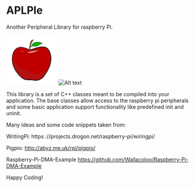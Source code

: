 # APLPIe
Another Peripheral Library for raspberry Pi.

![Alt text](imgs/apple.jpg?raw=true "Title")
![Alt text](imgs/pi.jpg?raw=true "Title")

This library is a set of C++ classes meant to be compiled
into your application.  The base classes allow access
to the raspberry pi peripherals and some basic application
support functionality like predefined init and uninit.

Many ideas and some code snippets taken from:

WritingPi:
https ://projects.drogon.net/raspberry-pi/wiringpi/

Pigpio:
http://abyz.me.uk/rpi/pigpio/

Raspberry-Pi-DMA-Example
https://github.com/Wallacoloo/Raspberry-Pi-DMA-Example

Happy Coding!